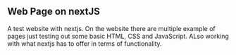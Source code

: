 ## Web Page on nextJS
A test website with nextjs. On the website there are multiple example of pages just testing out some basic HTML, CSS and JavaScript. ALso working with what nextjs has to offer in terms of functionality.
